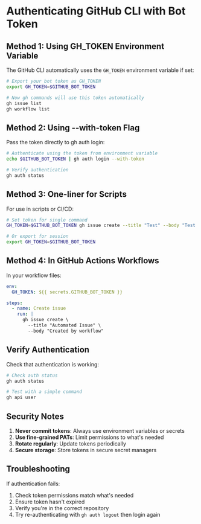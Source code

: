 # Authenticating GitHub CLI with Bot Token

## Method 1: Using GH_TOKEN Environment Variable

The GitHub CLI automatically uses the `GH_TOKEN` environment variable if set:

```bash
# Export your bot token as GH_TOKEN
export GH_TOKEN=$GITHUB_BOT_TOKEN

# Now gh commands will use this token automatically
gh issue list
gh workflow list
```

## Method 2: Using --with-token Flag

Pass the token directly to gh auth login:

```bash
# Authenticate using the token from environment variable
echo $GITHUB_BOT_TOKEN | gh auth login --with-token

# Verify authentication
gh auth status
```

## Method 3: One-liner for Scripts

For use in scripts or CI/CD:

```bash
# Set token for single command
GH_TOKEN=$GITHUB_BOT_TOKEN gh issue create --title "Test" --body "Test issue"

# Or export for session
export GH_TOKEN=$GITHUB_BOT_TOKEN
```

## Method 4: In GitHub Actions Workflows

In your workflow files:

```yaml
env:
  GH_TOKEN: ${{ secrets.GITHUB_BOT_TOKEN }}

steps:
  - name: Create issue
    run: |
      gh issue create \
        --title "Automated Issue" \
        --body "Created by workflow"
```

## Verify Authentication

Check that authentication is working:

```bash
# Check auth status
gh auth status

# Test with a simple command
gh api user
```

## Security Notes

1. **Never commit tokens**: Always use environment variables or secrets
2. **Use fine-grained PATs**: Limit permissions to what's needed
3. **Rotate regularly**: Update tokens periodically
4. **Secure storage**: Store tokens in secure secret managers

## Troubleshooting

If authentication fails:

1. Check token permissions match what's needed
2. Ensure token hasn't expired
3. Verify you're in the correct repository
4. Try re-authenticating with `gh auth logout` then login again